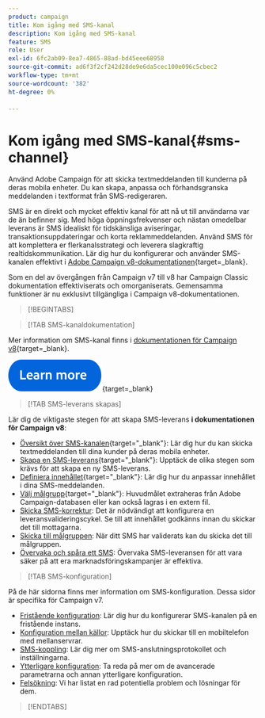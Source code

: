 ```yaml
---
product: campaign
title: Kom igång med SMS-kanal
description: Kom igång med SMS-kanal
feature: SMS
role: User
exl-id: 6fc2ab09-8ea7-4865-88ad-bd45eee68958
source-git-commit: ad6f3f2cf242d28de9e6da5cec100e096c5cbec2
workflow-type: tm+mt
source-wordcount: '382'
ht-degree: 0%

---
```


# Kom igång med SMS-kanal{#sms-channel}

Använd Adobe Campaign för att skicka textmeddelanden till kunderna på deras mobila enheter. Du kan skapa, anpassa och förhandsgranska meddelanden i textformat från SMS-redigeraren.

SMS är en direkt och mycket effektiv kanal för att nå ut till användarna var de än befinner sig. Med höga öppningsfrekvenser och nästan omedelbar leverans är SMS idealiskt för tidskänsliga aviseringar, transaktionsuppdateringar och korta reklammeddelanden. Använd SMS för att komplettera er flerkanalsstrategi och leverera slagkraftig realtidskommunikation. Lär dig hur du konfigurerar och använder SMS-kanalen effektivt i [Adobe Campaign v8-dokumentationen](https://experienceleague.adobe.com/docs/campaign/campaign-v8/send/sms/sms.html){target=_blank}.

Som en del av övergången från Campaign v7 till v8 har Campaign Classic dokumentation effektiviserats och omorganiserats. Gemensamma funktioner är nu exklusivt tillgängliga i Campaign v8-dokumentationen.

>[!BEGINTABS]

>[!TAB SMS-kanaldokumentation]

Mer information om SMS-kanal finns i [dokumentationen för Campaign v8](https://experienceleague.adobe.com/docs/campaign/campaign-v8/send/sms/sms.html){target=_blank}.


[![bild](../../assets/do-not-localize/learn-more-button.svg)](https://experienceleague.adobe.com/docs/campaign/campaign-v8/send/sms/sms.html){target=_blank}


>[!TAB SMS-leverans skapas]

Lär dig de viktigaste stegen för att skapa SMS-leverans **i dokumentationen för Campaign v8**:

* [Översikt över SMS-kanalen](https://experienceleague.adobe.com/docs/campaign/campaign-v8/send/sms/sms.html){target="_blank"}: Lär dig hur du kan skicka textmeddelanden till dina kunder på deras mobila enheter.
* [Skapa en SMS-leverans](https://experienceleague.adobe.com/docs/campaign/campaign-v8/send/sms/create-sms/create-sms.html){target="_blank"}: Upptäck de olika stegen som krävs för att skapa en ny SMS-leverans.
* [Definiera innehållet](https://experienceleague.adobe.com/docs/campaign/campaign-v8/send/sms/create-sms/sms-content.html){target="_blank"}: Lär dig hur du anpassar innehållet i dina SMS-meddelanden.
* [Välj målgrupp](https://experienceleague.adobe.com/docs/campaign/campaign-v8/send/sms/create-sms/sms-audience.html){target="_blank"}: Huvudmålet extraheras från Adobe Campaign-databasen eller kan också lagras i en extern fil.
* [Skicka SMS-korrektur](https://experienceleague.adobe.com/docs/campaign/campaign-v8/send/sms/validate-sms/sms-proofs.html): Det är nödvändigt att konfigurera en leveransvalideringscykel. Se till att innehållet godkänns innan du skickar det till mottagarna.
* [Skicka till målgruppen](https://experienceleague.adobe.com/docs/campaign/campaign-v8/send/sms/validate-sms/sms-send.html): När ditt SMS har validerats kan du skicka det till målgruppen.
* [Övervaka och spåra ett SMS](https://experienceleague.adobe.com/docs/campaign/campaign-v8/send/sms/sms-monitor.html): Övervaka SMS-leveransen för att vara säker på att era marknadsföringskampanjer är effektiva.


>[!TAB SMS-konfiguration]

På de här sidorna finns mer information om SMS-konfiguration. Dessa sidor är specifika för Campaign v7.

* [Fristående konfiguration](sms-set-up.md): Lär dig hur du konfigurerar SMS-kanalen på en fristående instans.
* [Konfiguration mellan källor](sms-set-up-mid.md): Upptäck hur du skickar till en mobiltelefon med mellanservrar.
* [SMS-koppling](sms-protocol.md): Lär dig mer om SMS-anslutningsprotokollet och inställningarna.
* [Ytterligare konfiguration](sms-send.md): Ta reda på mer om de avancerade parametrarna och annan ytterligare konfiguration.
* [Felsökning](troubleshooting-sms.md): Vi har listat en rad potentiella problem och lösningar för dem.

>[!ENDTABS]



<!--
Use Adobe Campaign to send personalized SMS messages.

Before starting sending SMS:

* Make sure recipient profiles contain at least a mobile phone in their profile.
* Learn more about the Adobe Campaign [Delivery best practices](delivery-best-practices.md).

The key steps to send a SMS are as follows:

* [Configure the SMS channel](sms-set-up.md)
* [Create a SMS delivery](sms-create.md)
* [Define the audience](sms-create.md#selecting-the-target-population)
* [Define the SMS content](sms-create.md#defining-the-sms-content)
* [Send, monitor and track SMS](sms-send.md)
* [Troubleshoot](troubleshooting-sms.md)

In addition, you need to be familiar with SMS protocol and settings. Walk through the connection set up between Adobe Campaign and a SMPP provider in [this document](sms-protocol.md)

For global information on how to create a delivery, refer to [this section](steps-about-delivery-creation-steps.md).

>[!NOTE]
>
>Adobe Campaign also lets you submit notifications on mobile terminals, via its **Adobe Campaign Mobile App Channel (NMAC)** option. 
> 
>For more on this, refer to the [Get started with mobile app channel](about-mobile-app-channel.md) section.
-->